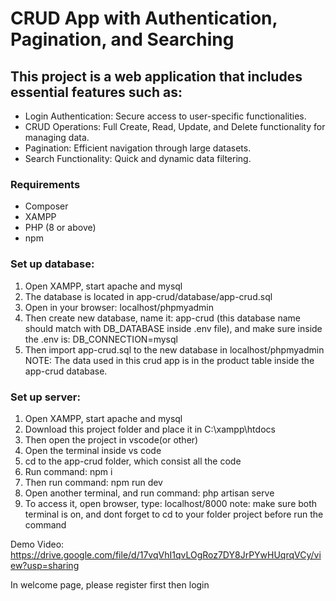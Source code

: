 # CRUD App with Authentication, Pagination, and Searching
## This project is a web application that includes essential features such as:
- Login Authentication: Secure access to user-specific functionalities.
- CRUD Operations: Full Create, Read, Update, and Delete functionality for managing data.
- Pagination: Efficient navigation through large datasets.
- Search Functionality: Quick and dynamic data filtering.

 ### Requirements
- Composer
- XAMPP
- PHP (8 or above)
- npm


### Set up database:
1. Open XAMPP, start apache and mysql
2. The database is located in app-crud/database/app-crud.sql
3. Open in your browser: localhost/phpmyadmin
4. Then create new database, name it: app-crud (this database name should match with DB_DATABASE inside .env file), and make sure inside the .env is: DB_CONNECTION=mysql
5. Then import app-crud.sql to the new database in localhost/phpmyadmin
NOTE: The data used in this crud app is in the product table inside the app-crud database.

### Set up server:
1. Open XAMPP, start apache and mysql
2. Download this project folder and place it in C:\xampp\htdocs
3. Then open the project in vscode(or other)
4. Open the terminal inside vs code
5. cd to the app-crud folder, which consist all the code
6. Run command: npm i
7. Then run command: npm run dev
8. Open another terminal, and run command: php artisan serve
9. To access it, open browser, type: localhost/8000 
note: make sure both terminal is on, and dont forget to cd to your folder project before run the command

Demo Video: https://drive.google.com/file/d/17vqVhI1qvLOgRoz7DY8JrPYwHUqrqVCy/view?usp=sharing

In welcome page, please register first then login
